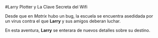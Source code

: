 #Larry Plotter y La Clave Secreta del Wifi

Desde que en *Matrix* hubo un bug, la escuela se encuentra asedidada por un virus
contra el que **Larry** y sus amigos deberan luchar.

En esta aventura, **Larry** se enterara de nuevos detalles sobre su destino.
